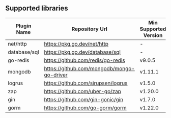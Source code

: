 ## Supported libraries

| Plugin Name  | Repository Url                             | Min Supported Version | Max Supported Version |
|--------------|--------------------------------------------|-----------------------|-----------------------|
| net/http     | https://pkg.go.dev/net/http                | -                     | -                     |
| database/sql | https://pkg.go.dev/database/sql            | -                     | -                     |
| go-redis     | https://github.com/redis/go-redis          | v9.0.5                | v9.5.1                |
| mongodb      | https://github.com/mongodb/mongo-go-driver | v1.11.1               | v1.15.2               |      
| logrus       | https://github.com/sirupsen/logrus         | v1.5.0                | v1.9.3                |
| zap          | https://github.com/uber-go/zap             | v1.20.0               | v1.27.0               |
| gin          | https://github.com/gin-gonic/gin           | v1.7.0                | v1.10.0               |
| gorm         | https://github.com/go-gorm/gorm            | v1.22.0               | v1.25.9               |


